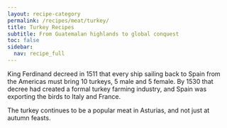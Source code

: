 ```yaml
---
layout: recipe-category
permalink: /recipes/meat/turkey/
title: Turkey Recipes
subtitle: From Guatemalan highlands to global conquest
toc: false
sidebar:
  nav: recipe_full
---
```

King Ferdinand decreed in 1511 that every ship sailing back to Spain from the Americas must bring 10 turkeys, 5 male and 5 female. By 1530 that decree had created a formal turkey farming industry, and Spain was exporting the birds to Italy and France.

The turkey continues to be a popular meat in Asturias, and not just at autumn feasts.
